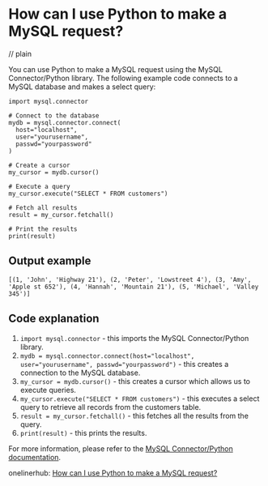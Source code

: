 # How can I use Python to make a MySQL request?
// plain

You can use Python to make a MySQL request using the MySQL Connector/Python library. The following example code connects to a MySQL database and makes a select query:

```
import mysql.connector

# Connect to the database
mydb = mysql.connector.connect(
  host="localhost",
  user="yourusername",
  passwd="yourpassword"
)

# Create a cursor
my_cursor = mydb.cursor()

# Execute a query
my_cursor.execute("SELECT * FROM customers")

# Fetch all results
result = my_cursor.fetchall()

# Print the results
print(result)
```

## Output example

```
[(1, 'John', 'Highway 21'), (2, 'Peter', 'Lowstreet 4'), (3, 'Amy', 'Apple st 652'), (4, 'Hannah', 'Mountain 21'), (5, 'Michael', 'Valley 345')]
```

## Code explanation


1. `import mysql.connector` - this imports the MySQL Connector/Python library.
2. `mydb = mysql.connector.connect(host="localhost", user="yourusername", passwd="yourpassword")` - this creates a connection to the MySQL database.
3. `my_cursor = mydb.cursor()` - this creates a cursor which allows us to execute queries.
4. `my_cursor.execute("SELECT * FROM customers")` - this executes a select query to retrieve all records from the customers table.
5. `result = my_cursor.fetchall()` - this fetches all the results from the query.
6. `print(result)` - this prints the results.

For more information, please refer to the [MySQL Connector/Python documentation](https://dev.mysql.com/doc/connector-python/en/).

onelinerhub: [How can I use Python to make a MySQL request?](https://onelinerhub.com/python-mysql/how-can-i-use-python-to-make-a-mysql-request)